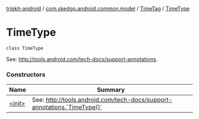 [tripkit-android](../../../index.md) / [com.skedgo.android.common.model](../../index.md) / [TimeTag](../index.md) / [TimeType](./index.md)

# TimeType

`class TimeType`

See: http://tools.android.com/tech-docs/support-annotations.

### Constructors

| Name | Summary |
|---|---|
| [&lt;init&gt;](-init-.md) | See: http://tools.android.com/tech-docs/support-annotations.`TimeType()` |
